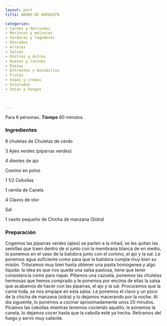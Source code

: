 ```yaml
---
layout: post
title: ADOBO DE AREQUIPA

categories:
- Carnes y derivados
- Mariscos y moluscos
- Verduras y legumbres
- Pescados
- Arroces
- Salsas
- Postres y dulces
- Huevos y lacteos
- Pastas
- Entrantes y bocadillos
- Frutas
- Sopas y cremas
- Ensaladas
- Setas y hongos
 


---
```


Para 6 personas.
<b>Tiempo</b> 60 minutos.

<h3>Ingredientes</h3>

6 chuletas de Chuletas de cerdo

3 Ajíes verdes (piparras verdes)

4 dientes de ajo

Comino en polvo

1 1/2 Cebollas

1 ramita de Canela

4 Clavos de olor

Sal

1 vasito pequeño de Chicha de manzana (Sidra)

<h3>Preparación</h3>

Cogemos las piparras verdes (ajies) se parten a la mitad, se les quitan las semillas que traen dentro de sí junto con la membrana blanca de en medio, lo ponemos en el vaso de la batidora junto con el comino, el ajo y la sal. Le ponemos agua suficiente como para que la batidora cumpla muy bien su misión. Trituramos muy bien hasta obtener una pasta homogenea y algo líquida: la idea es que nos quede una salsa pastosa, tiene que tener consistencia como para napar. Pillamos una cazuela, ponemos las chuletas hermosas que hemos comprado y le ponemos por encima de ellas la salsa que acabamos de hacer con las piparras, el ajo y la sal. Procuramos que la carne toda, se nos empape en esta salsa. Le ponemos el clavo y un poco de la chicha de manzana (sidra) y lo dejamos macerando por la noche. Al dia siguiente, lo ponemos a cocinar aproximadamente unos 20 minutos. Picamos las cebollas mientras tenemos cociendo aquéllo, le ponemos la canela, lo dejamos cocer hasta que la cebolla esté ya hecha. Retiramos del fuego y servir muy caliente.

